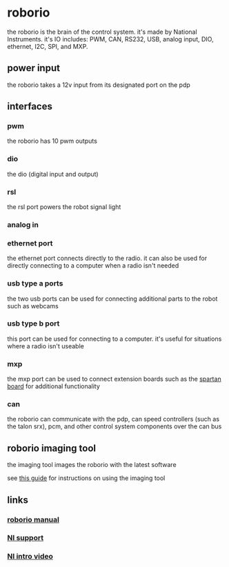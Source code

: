 # roborio

the roborio is the brain of the control system. it's made by National Instruments. it's IO includes: PWM, CAN, RS232, USB, analog input, DIO, ethernet, I2C, SPI, and MXP.

## power input

the roborio takes a 12v input from its designated port on the pdp

## interfaces

### pwm

the roborio has 10 pwm outputs

### dio

the dio (digital input and output)

### rsl

the rsl port powers the robot signal light

### analog in


### ethernet port

the ethernet port connects directly to the radio. it can also be used for directly connecting to a computer when a radio isn't needed

### usb type a ports

the two usb ports can be used for connecting additional parts to the robot such as webcams

### usb type b port

this port can be used for connecting to a computer. it's useful for situations where a radio isn't useable 

### mxp 

the mxp port can be used to connect extension boards such as the [spartan board](http://www.wcproducts.net/WCP-0045) for additional functionality

### can

the roborio can communicate with the pdp, can speed controllers (such as the talon srx), pcm, and other control system components over the can bus

## roborio imaging tool

the imaging tool images the roborio with the latest software

see [this guide](https://wpilib.screenstepslive.com/s/4485/m/13503/l/144984-imaging-your-roborio) for instructions on using the imaging tool

## links

### [roborio manual](tp://www.ni.com/pdf/manuals/374474a.pd)
### [NI support](http://www.ni.com/en-us/support/model.roborio.html)
### [NI intro video](https://www.youtube.com/watch?v=8j4GSG-iNUU)
